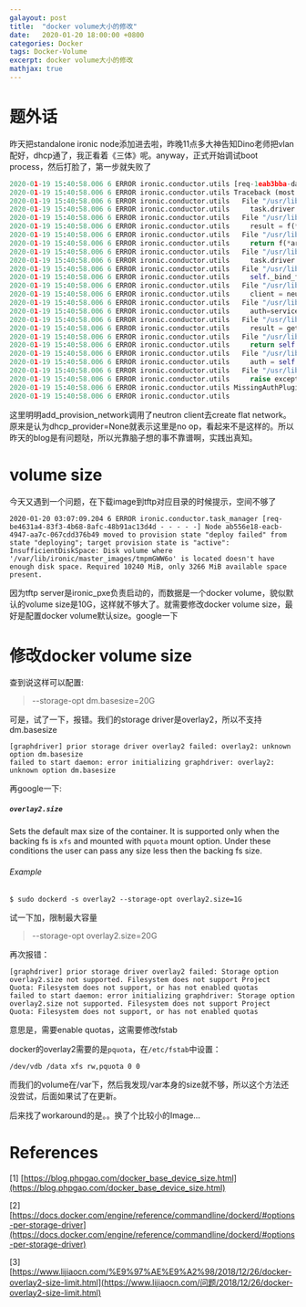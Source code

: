 ```yaml
---
galayout: post
title:  "docker volume大小的修改"
date:   2020-01-20 18:00:00 +0800
categories: Docker
tags: Docker-Volume
excerpt: docker volume大小的修改
mathjax: true
---
```


# 题外话

昨天把standalone ironic node添加进去啦，昨晚11点多大神告知Dino老师把vlan配好，dhcp通了，我正看着《三体》呢。anyway，正式开始调试boot process，然后打脸了，第一步就失败了

```python
2020-01-19 15:40:58.006 6 ERROR ironic.conductor.utils [req-1eab3bba-da3e-4479-a7d5-c656ff9a4ccd - - - - -] Unexpected error while preparing to deploy to node ab556e18-eacb-4947-aa7c-067cdd376b49: MissingAuthPlugin: An auth plugin is required to determine endpoint URL
2020-01-19 15:40:58.006 6 ERROR ironic.conductor.utils Traceback (most recent call last):
2020-01-19 15:40:58.006 6 ERROR ironic.conductor.utils   File "/usr/lib/python2.7/site-packages/ironic/conductor/manager.py", line 3758, in do_node_deploy
2020-01-19 15:40:58.006 6 ERROR ironic.conductor.utils     task.driver.deploy.prepare(task)
2020-01-19 15:40:58.006 6 ERROR ironic.conductor.utils   File "/usr/lib/python2.7/site-packages/ironic_lib/metrics.py", line 60, in wrapped
2020-01-19 15:40:58.006 6 ERROR ironic.conductor.utils     result = f(*args, **kwargs)
2020-01-19 15:40:58.006 6 ERROR ironic.conductor.utils   File "/usr/lib/python2.7/site-packages/ironic/conductor/task_manager.py", line 148, in wrapper
2020-01-19 15:40:58.006 6 ERROR ironic.conductor.utils     return f(*args, **kwargs)
2020-01-19 15:40:58.006 6 ERROR ironic.conductor.utils   File "/usr/lib/python2.7/site-packages/ironic/drivers/modules/iscsi_deploy.py", line 529, in prepare
2020-01-19 15:40:58.006 6 ERROR ironic.conductor.utils     task.driver.network.add_provisioning_network(task)
2020-01-19 15:40:58.006 6 ERROR ironic.conductor.utils   File "/usr/lib/python2.7/site-packages/ironic/drivers/modules/network/flat.py", line 102, in add_provisioning_network
2020-01-19 15:40:58.006 6 ERROR ironic.conductor.utils     self._bind_flat_ports(task)
2020-01-19 15:40:58.006 6 ERROR ironic.conductor.utils   File "/usr/lib/python2.7/site-packages/ironic/drivers/modules/network/flat.py", line 58, in _bind_flat_ports
2020-01-19 15:40:58.006 6 ERROR ironic.conductor.utils     client = neutron.get_client(context=task.context)
2020-01-19 15:40:58.006 6 ERROR ironic.conductor.utils   File "/usr/lib/python2.7/site-packages/ironic/common/neutron.py", line 68, in get_client
2020-01-19 15:40:58.006 6 ERROR ironic.conductor.utils     auth=service_auth)
2020-01-19 15:40:58.006 6 ERROR ironic.conductor.utils   File "/usr/lib/python2.7/site-packages/ironic/common/keystone.py", line 116, in get_endpoint
2020-01-19 15:40:58.006 6 ERROR ironic.conductor.utils     result = get_adapter(group, **adapter_kwargs).get_endpoint()
2020-01-19 15:40:58.006 6 ERROR ironic.conductor.utils   File "/usr/lib/python2.7/site-packages/keystoneauth1/adapter.py", line 282, in get_endpoint
2020-01-19 15:40:58.006 6 ERROR ironic.conductor.utils     return self.session.get_endpoint(auth or self.auth, **kwargs)
2020-01-19 15:40:58.006 6 ERROR ironic.conductor.utils   File "/usr/lib/python2.7/site-packages/keystoneauth1/session.py", line 1198, in get_endpoint
2020-01-19 15:40:58.006 6 ERROR ironic.conductor.utils     auth = self._auth_required(auth, 'determine endpoint URL')
2020-01-19 15:40:58.006 6 ERROR ironic.conductor.utils   File "/usr/lib/python2.7/site-packages/keystoneauth1/session.py", line 1138, in _auth_required
2020-01-19 15:40:58.006 6 ERROR ironic.conductor.utils     raise exceptions.MissingAuthPlugin(msg_fmt % msg)
2020-01-19 15:40:58.006 6 ERROR ironic.conductor.utils MissingAuthPlugin: An auth plugin is required to determine endpoint URL
2020-01-19 15:40:58.006 6 ERROR ironic.conductor.utils
```

这里明明add_provision_network调用了neutron client去create flat network。原来是认为dhcp_provider=None就表示这里是no op，看起来不是这样的。所以昨天的blog是有问题哒，所以光靠脑子想的事不靠谱啊，实践出真知。

# volume size

今天又遇到一个问题，在下载image到tftp对应目录的时候提示，空间不够了

```shell
2020-01-20 03:07:09.204 6 ERROR ironic.conductor.task_manager [req-be4631a4-83f3-4b68-8afc-48b91ac13d4d - - - - -] Node ab556e18-eacb-4947-aa7c-067cdd376b49 moved to provision state "deploy failed" from state "deploying"; target provision state is "active": InsufficientDiskSpace: Disk volume where '/var/lib/ironic/master_images/tmpmGWW6o' is located doesn't have enough disk space. Required 10240 MiB, only 3266 MiB available space present.
```

因为tftp server是ironic_pxe负责启动的，而数据是一个docker volume，貌似默认的volume size是10G，这样就不够大了。就需要修改docker volume size，最好是配置docker volume默认size。google一下

# 修改docker volume size

查到说这样可以配置:

> --storage-opt dm.basesize=20G

可是，试了一下，报错。我们的storage driver是overlay2，所以不支持dm.basesize

```shell
[graphdriver] prior storage driver overlay2 failed: overlay2: unknown option dm.basesize
failed to start daemon: error initializing graphdriver: overlay2: unknown option dm.basesize
```

再google一下:

##### `overlay2.size`

Sets the default max size of the container. It is supported only when the backing fs is `xfs` and mounted with `pquota` mount option. Under these conditions the user can pass any size less then the backing fs size.

###### Example

```shell
$ sudo dockerd -s overlay2 --storage-opt overlay2.size=1G
```

试一下加，限制最大容量

> --storage-opt overlay2.size=20G 

再次报错：

```shell
[graphdriver] prior storage driver overlay2 failed: Storage option overlay2.size not supported. Filesystem does not support Project Quota: Filesystem does not support, or has not enabled quotas
failed to start daemon: error initializing graphdriver: Storage option overlay2.size not supported. Filesystem does not support Project Quota: Filesystem does not support, or has not enabled quotas
```

意思是，需要enable quotas，这需要修改fstab

docker的overlay2需要的是`pquota`，在`/etc/fstab`中设置：

```shell
/dev/vdb /data xfs rw,pquota 0 0
```

而我们的volume在/var下，然后我发现/var本身的size就不够，所以这个方法还没尝试，后面如果试了在更新。

后来找了workaround的是。。换了个比较小的Image...

# References

[1] [https://blog.phpgao.com/docker_base_device_size.html](https://blog.phpgao.com/docker_base_device_size.html)

[2] [https://docs.docker.com/engine/reference/commandline/dockerd/#options-per-storage-driver](https://docs.docker.com/engine/reference/commandline/dockerd/#options-per-storage-driver)

[3] [https://www.lijiaocn.com/%E9%97%AE%E9%A2%98/2018/12/26/docker-overlay2-size-limit.html](https://www.lijiaocn.com/问题/2018/12/26/docker-overlay2-size-limit.html)